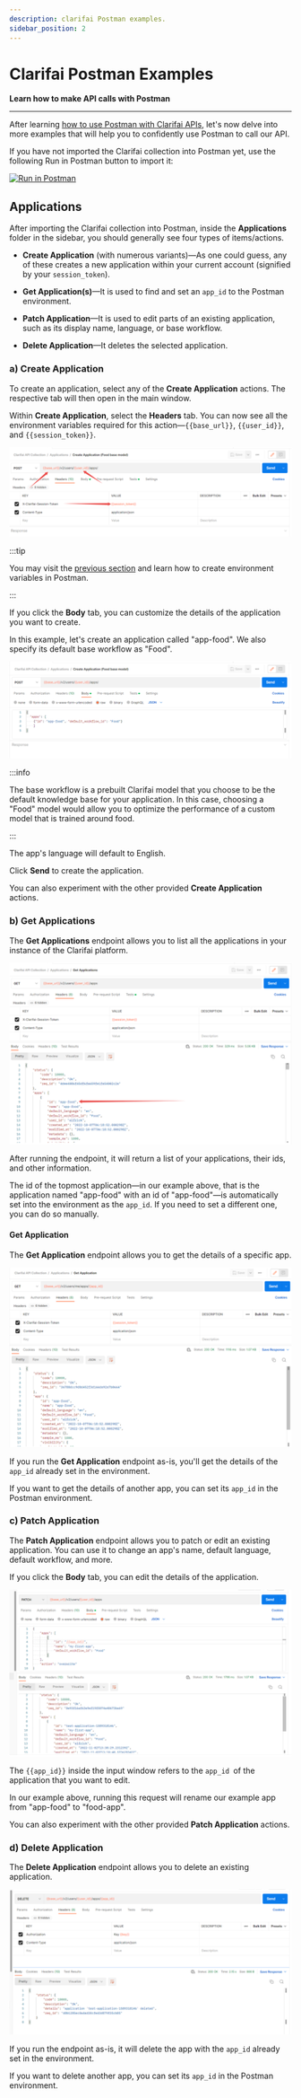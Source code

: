 ```yaml
---
description: clarifai Postman examples.
sidebar_position: 2
---
```


# Clarifai Postman Examples

**Learn how to make API calls with Postman**
<hr />

After learning [how to use Postman with Clarifai APIs](https://docs.clarifai.com/api-guide/api-overview/helpful-api-resources/using-postman-with-clarifai-apis), let's now delve into more examples that will help you to confidently use Postman to call our API. 

If you have not imported the Clarifai collection into Postman yet, use the following Run in Postman button to import it: 

[![Run in Postman](https://run.pstmn.io/button.svg)](https://app.getpostman.com/run-collection/8c7850b96f74d0fc03c0)

## Applications

After importing the Clarifai collection into Postman, inside the **Applications** folder in the sidebar, you should generally see four types of items/actions.



- **Create Application** (with numerous variants)—As one could guess, any of these creates a new application within your current account (signified by your `session_token`).

- **Get Application(s)**—It is used to find and set an `app_id` to the Postman environment.

- **Patch Application**—It is used to edit parts of an existing application, such as its display name, language, or base workflow.

- **Delete Application**—It deletes the selected application.

### a) Create Application

To create an application, select any of the **Create Application** actions. The respective tab will then open in the main window. 

Within **Create Application**, select the **Headers** tab. You can now see all the environment variables required for this action—`{{base_url}}`, `{{user_id}}`, and `{{session_token}}`. 

![Create app variables](/img/postman/create_app_variables.png)

:::tip

You may visit the [previous section](https://docs.clarifai.com/api-guide/api-overview/helpful-api-resources/using-postman-with-clarifai-apis#setting-up-postman-environment) and learn how to create environment variables in Postman. 

:::

If you click the **Body** tab, you can customize the details of the application you want to create. 

In this example, let's create an application called "app-food". We also specify its default base workflow as "Food". 

![Create a food application](/img/postman/create_food_application.png)

:::info

The base workflow is a prebuilt Clarifai model that you choose to be the default knowledge base for your application. In this case, choosing a "Food" model would allow you to optimize the performance of a custom model that is trained around food. 

:::

The app's language will default to English. 

Click **Send** to create the application. 

You can also experiment with the other provided **Create Application** actions. 

### b) Get Applications

The **Get Applications** endpoint allows you to list all the applications in your instance of the Clarifai platform. 

![Get applications](/img/postman/get_applications.png)

After running the endpoint, it will return a list of your applications, their ids, and other information. 

The id of the topmost application—in our example above, that is the application named "app-food" with an id of "app-food"—is automatically set into the environment as the `app_id`. If you need to set a different one, you can do so manually.

#### Get Application

The **Get Application** endpoint allows you to get the details of a specific app.

![Get application](/img/postman/get_application.png)

If you run the **Get Application** endpoint as-is, you'll get the details of the `app_id` already set in the environment. 

If you want to get the details of another app, you can set its `app_id` in the Postman environment. 

### c) Patch Application

The **Patch Application** endpoint allows you to patch or edit an existing application. You can use it to change an app's name, default language, default workflow, and more.

If you click the **Body** tab, you can edit the details of the application. 

![Patch application](/img/postman/patch_application.png)

The `{{app_id}}` inside the input window refers to the `app_id `of the application that you want to edit.

In our example above, running this request will rename our example app from "app-food" to "food-app".

You can also experiment with the other provided **Patch Application** actions. 

### d) Delete Application

The **Delete Application** endpoint allows you to delete an existing application.

![Delete application](/img/postman/delete_application.png)

If you run the endpoint as-is, it will delete the app with the `app_id` already set in the environment. 

If you want to delete another app, you can set its `app_id` in the Postman environment. 





